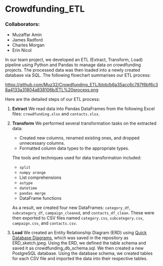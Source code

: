 # Crowdfunding_ETL

### Collaborators:
- Muzaffar Amin
- James Radford
- Charles Morgan
- Erin Nicol

In our team project, we developed an ETL (Extract, Transform, Load) pipeline using Python and Pandas to manage data on crowdfunding projects. The processed data was then loaded into a newly created database via SQL. The following flowchart summarises our ETL process:

https://github.com/Muz32/Crowdfunding_ETL/blob/b6a35acc6c787f6bf6c38a4133a31804a838106b/ETL%20process.png

Here are the detailed steps of our ETL process:

1. **Extract**
   We read data into Pandas DataFrames from the following Excel files: `crowdfunding.xlsx` and `contacts.xlsx`.

2. **Transform**
   We performed several transformation tasks on the extracted data:
   - Created new columns, renamed existing ones, and dropped unnecessary columns.
   - Formatted column data types to the appropriate types.
   
   The tools and techniques used for data transformation included:
   - `split`
   - `numpy arange`
   - List comprehensions
   - `astype`
   - `datetime`
   - `pandas merge`
   - DataFrame functions

   As a result, we created four new DataFrames: `category_df`, `subcategory_df`, `campaign_cleaned`, and `contacts_df_clean`. These were then exported to CSV files named `category.csv`, `subcategory.csv`, `campaign.csv`, and `contacts.csv`.
3. **Load**
We created an Entity Relationship Diagram (ERD) using [Quick Database Diagrams](https://www.quickdatabasediagrams.com/), which was saved in the repository as ERD_sketch.jpeg. Using the ERD, we defined the table schema and saved it as crowdfunding_db_schema.sql.
We then created a new PostgreSQL database. Using the database schema, we created tables for each CSV file and imported the data into their respective tables.


